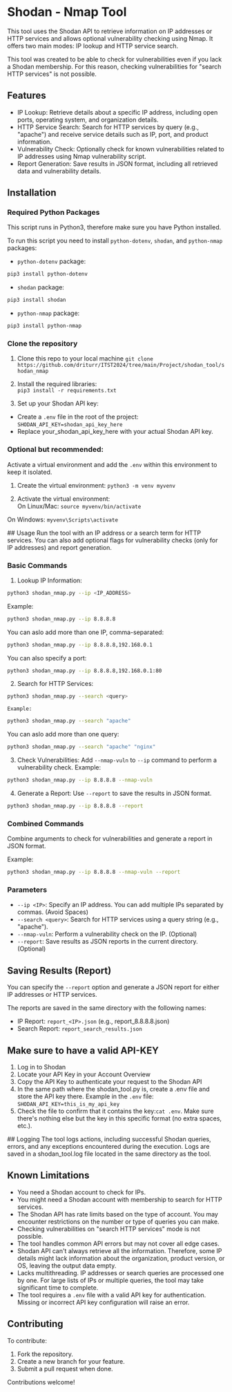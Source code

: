 # Shodan - Nmap Tool
This tool uses the Shodan API to retrieve information on IP addresses or HTTP services and allows optional vulnerability checking using Nmap. It offers two main modes: IP lookup and HTTP service search.

This tool was created to be able to check for vulnerabilities even if you lack a Shodan membership. For this reason, checking vulnerabilities for "search HTTP services" is not possible.

## Features
- IP Lookup: Retrieve details about a specific IP address, including open ports, operating system, and organization details.
- HTTP Service Search: Search for HTTP services by query (e.g., "apache") and receive service details such as IP, port, and product information.
- Vulnerability Check: Optionally check for known vulnerabilities related to IP addresses using Nmap vulnerability script.
- Report Generation: Save results in JSON format, including all retrieved data and vulnerability details.

## Installation
### Required Python Packages
This script runs in Python3, therefore make sure you have Python installed.

To run this script you need to install `python-dotenv`, `shodan`, and `python-nmap` packages:

- `python-dotenv` package:
```bash
pip3 install python-dotenv
```
- `shodan` package:
```bash
pip3 install shodan
```
- `python-nmap` package:
```bash
pip3 install python-nmap
```

### Clone the repository  
1. Clone this repo to your local machine
`git clone https://github.com/driturr/ITST2024/tree/main/Project/shodan_tool/shodan_nmap`  

2. Install the required libraries:  
`pip3 install -r requirements.txt`

3. Set up your Shodan API key:
- Create a `.env` file in the root of the project:
`SHODAN_API_KEY=shodan_api_key_here`
- Replace your_shodan_api_key_here with your actual Shodan API key.

### Optional but recommended:
Activate a virtual environment and add the `.env` within this environment to keep it isolated.

1. Create the virtual environment: 
`python3 -m venv myvenv`

2. Activate the virtual environment:  
On Linux/Mac:
`source myvenv/bin/activate`

On Windows:
`myvenv\Scripts\activate`

## Usage
Run the tool with an IP address or a search term for HTTP services. You can also add optional flags for vulnerability checks (only for IP addresses) and report generation.

### Basic Commands
1. Lookup IP Information:
```bash
python3 shodan_nmap.py --ip <IP_ADDRESS>
```
Example:
```bash
python3 shodan_nmap.py --ip 8.8.8.8
```
You can aslo add more than one IP, comma-separated:
```bash
python3 shodan_nmap.py --ip 8.8.8.8,192.168.0.1
```
You can also specify a port:
```bash
python3 shodan_nmap.py --ip 8.8.8.8,192.168.0.1:80
```

2. Search for HTTP Services:
```bash
python3 shodan_nmap.py --search <query>
```
    Example:
```bash
python3 shodan_nmap.py --search "apache"
```
You can aslo add more than one query:
```bash
python3 shodan_nmap.py --search "apache" "nginx"
```

3. Check Vulnerabilities: Add `--nmap-vuln` to `--ip` command to perform a vulnerability check.
Example:
```bash
python3 shodan_nmap.py --ip 8.8.8.8 --nmap-vuln
```
4. Generate a Report: Use `--report` to save the results in JSON format.
```bash
python3 shodan_nmap.py --ip 8.8.8.8 --report
```

### Combined Commands
Combine arguments to check for vulnerabilities and generate a report  in JSON format.

Example:
```bash
python3 shodan_nmap.py --ip 8.8.8.8 --nmap-vuln --report
```

### Parameters
- `--ip <IP>`: Specify an IP address. You can add multiple IPs separated by commas. (Avoid Spaces)
- `--search <query>`: Search for HTTP services using a query string (e.g., "apache").
- `--nmap-vuln`: Perform a vulnerability check on the IP. (Optional)
- `--report`: Save results as JSON reports in the current directory. (Optional)

## Saving Results (Report)
You can specify the `--report` option and generate a JSON report for either IP addresses or HTTP services.

The reports are saved in the same directory with the following names:

- IP Report: `report_<IP>.json` (e.g., report_8.8.8.8.json)
- Search Report: `report_search_results.json`

## Make sure to have a valid API-KEY
1. Log in to Shodan
2. Locate your API Key in your Account Overview
3. Copy the API Key to authenticate your request to the Shodan API
4. In the same path where the shodan_tool.py is, create a .env file and store the API key there. Example in the `.env` file: `SHODAN_API_KEY=this_is_my_api_key`
5. Check the file to confirm that it contains the key:`cat .env`. Make sure there's nothing else but the key in this specific format (no extra spaces, etc.).

## Logging
The tool logs actions, including successful Shodan queries, errors, and any exceptions encountered during the execution. Logs are saved in a shodan_tool.log file located in the same directory as the tool.

## Known Limitations
- You need a Shodan account to check for IPs.
- You might need a Shodan account with membership to search for HTTP services.
- The Shodan API has rate limits based on the type of account. You may encounter restrictions on the number or type of queries you can make.
- Checking vulnerabilities on "search HTTP services" mode is not possible.
- The tool handles common API errors but may not cover all edge cases.
- Shodan API can't always retrieve all the information. Therefore, some IP details might lack information about the organization, product version, or OS, leaving the output data empty.
- Lacks multithreading. IP addresses or search queries are processed one by one. For large lists of IPs or multiple queries, the tool may take significant time to complete.
- The tool requires a `.env` file with a valid API key for authentication. Missing or incorrect API key configuration will raise an error.

## Contributing
To contribute:

1. Fork the repository.
2. Create a new branch for your feature.
3. Submit a pull request when done.

Contributions welcome!